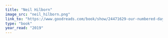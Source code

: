 ```yaml
---
title: "Neil Hilborn"
image_src: "neil_hilborn.png"
link_to: "https://www.goodreads.com/book/show/24471629-our-numbered-days"
type: "book"
year_read: "2019"
---
```

